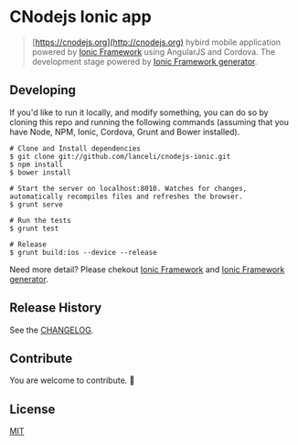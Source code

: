 # CNodejs Ionic app

> [https://cnodejs.org](http://cnodejs.org) hybird mobile application powered by [Ionic Framework](http://ionicframework.com) using AngularJS and Cordova. The development stage powered by [Ionic Framework generator](https://github.com/diegonetto/generator-ionic).


## Developing

If you'd like to run it locally, and modify something, you can do so by cloning this repo and running the following commands (assuming that you have Node, NPM, Ionic, Cordova, Grunt and Bower installed).

```
# Clone and Install dependencies
$ git clone git://github.com/lanceli/cnodejs-ionic.git
$ npm install
$ bower install

# Start the server on localhost:8010. Watches for changes, automatically recompiles files and refreshes the browser.
$ grunt serve 

# Run the tests
$ grunt test

# Release
$ grunt build:ios --device --release
```

Need more detail? Please chekout [Ionic Framework](http://ionicframework.com) and [Ionic Framework generator](https://github.com/diegonetto/generator-ionic).

## Release History
See the [CHANGELOG](CHANGELOG.md).

## Contribute
You are welcome to contribute. 🎉

## License
[MIT](LICENSE)

